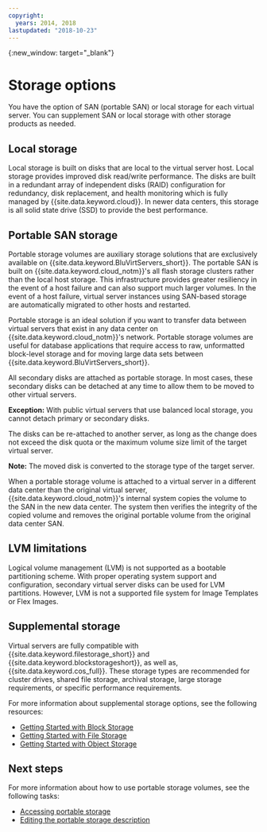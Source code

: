 ```yaml
---
copyright:
  years: 2014, 2018
lastupdated: "2018-10-23"
---
```


{:new_window: target="_blank"}

# Storage options

You have the option of SAN (portable SAN) or local storage for each virtual server. You can supplement SAN or local storage with other storage products as needed.

## Local storage

Local storage is built on disks that are local to the virtual server host. Local storage provides improved disk read/write performance. The disks are built in a redundant array of independent disks (RAID) configuration for redundancy, disk replacement, and health monitoring which is fully managed by {{site.data.keyword.cloud}}. In newer data centers, this storage is all solid state drive (SSD) to provide the best performance.

## Portable SAN storage

Portable storage volumes are auxiliary storage solutions that are exclusively available on {{site.data.keyword.BluVirtServers_short}}.  The portable SAN is built on {{site.data.keyword.cloud_notm}}'s all flash storage clusters rather than the local host storage. This infrastructure provides greater resiliency in the event of a host failure and can also support much larger volumes. In the event of a host failure, virtual server instances using SAN-based storage are automatically migrated to other hosts and restarted.

Portable storage is an ideal solution if you want to transfer data between virtual servers that exist in any data center on {{site.data.keyword.cloud_notm}}'s network. Portable storage volumes are useful for database applications that require access to raw, unformatted block-level storage and for moving large data sets between {{site.data.keyword.BluVirtServers_short}}.

All secondary disks are attached as portable storage. In most cases, these secondary disks can be detached at any time to allow them to be moved to other virtual servers.

**Exception:** With public virtual servers that use balanced local storage, you cannot detach primary or secondary disks.

The disks can be re-attached to another server, as long as the change does not exceed the disk quota or the maximum volume size limit of the target virtual server.

**Note:** The moved disk is converted to the storage type of the target server.

When a portable storage volume is attached to a virtual server in a different data center than the original virtual server, {{site.data.keyword.cloud_notm}}'s internal system copies the volume to the SAN in the new data center. The system then verifies the integrity of the copied volume and removes the original portable volume from the original data center SAN.

## LVM limitations

Logical volume management (LVM) is not supported as a bootable partitioning scheme. With proper operating system support and configuration, secondary virtual server disks can be used for LVM partitions. However, LVM is not a supported file system for Image Templates or Flex Images.

## Supplemental storage

Virtual servers are fully compatible with {{site.data.keyword.filestorage_short}} and {{site.data.keyword.blockstorageshort}}, as well as, {{site.data.keyword.cos_full}}. These storage types are recommended for cluster drives, shared file storage, archival storage, large storage requirements, or specific performance requirements.

For more information about supplemental storage options, see the following resources:

* [Getting Started with Block Storage](/docs/infrastructure/BlockStorage/index.html)
* [Getting Started with File Storage](/docs/infrastructure/FileStorage/index.html)
* [Getting Started with Object Storage](/docs/services/ObjectStorage/index.html)

## Next steps
For more information about how to use portable storage volumes, see the following tasks:
* [Accessing portable storage](/docs/vsi/storage/access-portable-storage-screen.html)
* [Editing the portable storage description](/docs/vsi/storage/edit-description-portable-storage-volume-psv.html)
